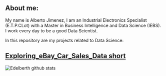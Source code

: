 ## About me:

My name is Alberto Jimenez, I am an Industrial Electronics Specialist (E.T.P.CLot) with a Master in Business Intelligence and Data Science (IEBS). I work every day to be a good Data Scientist.

In this repository are my projects related to Data Science:

[Exploring_eBay_Car_Sales_Data short](https://github.com/Edelberth/data_projects/blob/main/Exploring_eBay_Car_Sales_Data_short_df.ipynb)
---





<!--
**Edelberth/Edelberth** is a ✨ _special_ ✨ repository because its `README.md` (this file) appears on your GitHub profile.

Here are some ideas to get you started:

- 🔭 I’m currently working on ...
- 🌱 I’m currently learning ...
- 👯 I’m looking to collaborate on ...
- 🤔 I’m looking for help with ...
- 💬 Ask me about ...
- 📫 How to reach me: ...
- 😄 Pronouns: ...
- ⚡ Fun fact: ...
 and help with my knowledge to make 'data driven' decisions better.
-->


![Edelberth github stats](https://github-readme-stats.vercel.app/api?username=Edelberth&theme=default_icons=true)
